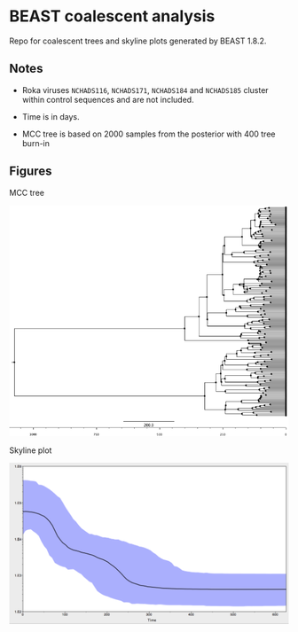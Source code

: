 # BEAST coalescent analysis

Repo for coalescent trees and skyline plots generated by BEAST 1.8.2.

## Notes

* Roka viruses `NCHADS116`, `NCHADS171`, `NCHADS184` and `NCHADS185` cluster within control sequences and are not included.

* Time is in days.

* MCC tree is based on 2000 samples from the posterior with 400 tree burn-in

## Figures

MCC tree

![](figures/roka_env_strict_bs10.mcc.png)

Skyline plot

![](figures/roka_skyline.png)

